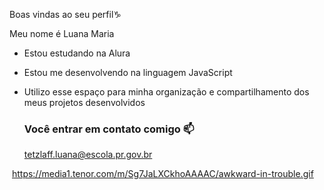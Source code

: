 Boas vindas ao seu perfil♑

Meu nome é Luana Maria 

- Estou estudando na Alura
- Estou me desenvolvendo na linguagem JavaScript
- Utilizo esse espaço para minha organização e compartilhamento dos meus projetos desenvolvidos

  ### Você entrar em contato comigo 📫

  tetzlaff.luana@escola.pr.gov.br



![]()
https://media1.tenor.com/m/Sg7JaLXCkhoAAAAC/awkward-in-trouble.gif
